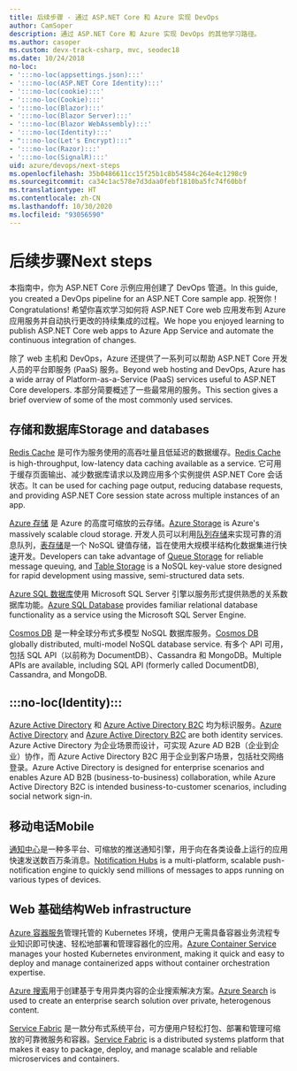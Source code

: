 ```yaml
---
title: 后续步骤 - 通过 ASP.NET Core 和 Azure 实现 DevOps
author: CamSoper
description: 通过 ASP.NET Core 和 Azure 实现 DevOps 的其他学习路径。
ms.author: casoper
ms.custom: devx-track-csharp, mvc, seodec18
ms.date: 10/24/2018
no-loc:
- ':::no-loc(appsettings.json):::'
- ':::no-loc(ASP.NET Core Identity):::'
- ':::no-loc(cookie):::'
- ':::no-loc(Cookie):::'
- ':::no-loc(Blazor):::'
- ':::no-loc(Blazor Server):::'
- ':::no-loc(Blazor WebAssembly):::'
- ':::no-loc(Identity):::'
- ":::no-loc(Let's Encrypt):::"
- ':::no-loc(Razor):::'
- ':::no-loc(SignalR):::'
uid: azure/devops/next-steps
ms.openlocfilehash: 35b0486611cc15f25b1c8b54584c264e4c1298c9
ms.sourcegitcommit: ca34c1ac578e7d3daa0febf1810ba5fc74f60bbf
ms.translationtype: HT
ms.contentlocale: zh-CN
ms.lasthandoff: 10/30/2020
ms.locfileid: "93056590"
---
```

# <a name="next-steps"></a><span data-ttu-id="b8aa7-103">后续步骤</span><span class="sxs-lookup"><span data-stu-id="b8aa7-103">Next steps</span></span>

<span data-ttu-id="b8aa7-104">本指南中，你为 ASP.NET Core 示例应用创建了 DevOps 管道。</span><span class="sxs-lookup"><span data-stu-id="b8aa7-104">In this guide, you created a DevOps pipeline for an ASP.NET Core sample app.</span></span> <span data-ttu-id="b8aa7-105">祝贺你！</span><span class="sxs-lookup"><span data-stu-id="b8aa7-105">Congratulations!</span></span> <span data-ttu-id="b8aa7-106">希望你喜欢学习如何将 ASP.NET Core web 应用发布到 Azure 应用服务并自动执行更改的持续集成的过程。</span><span class="sxs-lookup"><span data-stu-id="b8aa7-106">We hope you enjoyed learning to publish ASP.NET Core web apps to Azure App Service and automate the continuous integration of changes.</span></span>

<span data-ttu-id="b8aa7-107">除了 web 主机和 DevOps，Azure 还提供了一系列可以帮助 ASP.NET Core 开发人员的平台即服务 (PaaS) 服务。</span><span class="sxs-lookup"><span data-stu-id="b8aa7-107">Beyond web hosting and DevOps, Azure has a wide array of Platform-as-a-Service (PaaS) services useful to ASP.NET Core developers.</span></span> <span data-ttu-id="b8aa7-108">本部分简要概述了一些最常用的服务。</span><span class="sxs-lookup"><span data-stu-id="b8aa7-108">This section gives a brief overview of some of the most commonly used services.</span></span>

## <a name="storage-and-databases"></a><span data-ttu-id="b8aa7-109">存储和数据库</span><span class="sxs-lookup"><span data-stu-id="b8aa7-109">Storage and databases</span></span>

<span data-ttu-id="b8aa7-110">[Redis Cache](/azure/redis-cache/) 是​​可作为服务使用的高吞吐量且低延迟的数据缓存。</span><span class="sxs-lookup"><span data-stu-id="b8aa7-110">[Redis Cache](/azure/redis-cache/) is high-throughput, low-latency data caching available as a service.</span></span> <span data-ttu-id="b8aa7-111">它可用于缓存页面输出、减少数据库请求以及跨应用多个实例提供 ASP.NET Core 会话状态。</span><span class="sxs-lookup"><span data-stu-id="b8aa7-111">It can be used for caching page output, reducing database requests, and providing ASP.NET Core session state across multiple instances of an app.</span></span>

<span data-ttu-id="b8aa7-112">[Azure 存储](/azure/storage/) 是 Azure 的高度可缩放的云存储。</span><span class="sxs-lookup"><span data-stu-id="b8aa7-112">[Azure Storage](/azure/storage/) is Azure's massively scalable cloud storage.</span></span> <span data-ttu-id="b8aa7-113">开发人员可以利用[队列存储](/azure/storage/queues/storage-queues-introduction)来实现可靠的消息队列，[表存储](/azure/storage/tables/table-storage-overview)是一个 NoSQL 键值存储，旨在使用大规模半结构化数据集进行快速开发。</span><span class="sxs-lookup"><span data-stu-id="b8aa7-113">Developers can take advantage of [Queue Storage](/azure/storage/queues/storage-queues-introduction) for reliable message queuing, and [Table Storage](/azure/storage/tables/table-storage-overview) is a NoSQL key-value store designed for rapid development using massive, semi-structured data sets.</span></span>

<span data-ttu-id="b8aa7-114">[Azure SQL 数据库](/azure/sql-database/)使用 Microsoft SQL Server 引擎以服务形式提供熟悉的关系数据库功能。</span><span class="sxs-lookup"><span data-stu-id="b8aa7-114">[Azure SQL Database](/azure/sql-database/) provides familiar relational database functionality as a service using the Microsoft SQL Server Engine.</span></span>

<span data-ttu-id="b8aa7-115">[Cosmos DB](/azure/cosmos-db/) 是一种全球分布式多模型 NoSQL 数据库服务。</span><span class="sxs-lookup"><span data-stu-id="b8aa7-115">[Cosmos DB](/azure/cosmos-db/) globally distributed, multi-model NoSQL database service.</span></span> <span data-ttu-id="b8aa7-116">有多个 API 可用，包括 SQL API（以前称为 DocumentDB）、Cassandra 和 MongoDB。</span><span class="sxs-lookup"><span data-stu-id="b8aa7-116">Multiple APIs are available, including SQL API (formerly called DocumentDB), Cassandra, and MongoDB.</span></span>

## :::no-loc(Identity):::

<span data-ttu-id="b8aa7-117">[Azure Active Directory](/azure/active-directory/) 和 [Azure Active Directory B2C](/azure/active-directory-b2c/) 均为标识服务。</span><span class="sxs-lookup"><span data-stu-id="b8aa7-117">[Azure Active Directory](/azure/active-directory/) and [Azure Active Directory B2C](/azure/active-directory-b2c/) are both identity services.</span></span> <span data-ttu-id="b8aa7-118">Azure Active Directory 为企业场景而设计，可实现 Azure AD B2B（企业到企业）协作，而 Azure Active Directory B2C 用于企业到客户场景，包括社交网络登录。</span><span class="sxs-lookup"><span data-stu-id="b8aa7-118">Azure Active Directory is designed for enterprise scenarios and enables Azure AD B2B (business-to-business) collaboration, while Azure Active Directory B2C is intended business-to-customer scenarios, including social network sign-in.</span></span>

## <a name="mobile"></a><span data-ttu-id="b8aa7-119">移动电话</span><span class="sxs-lookup"><span data-stu-id="b8aa7-119">Mobile</span></span>

<span data-ttu-id="b8aa7-120">[通知中心](/azure/notification-hubs/)是一种多平台、可缩放的推送通知引擎，用于向在各类设备上运行的应用快速发送数百万条消息。</span><span class="sxs-lookup"><span data-stu-id="b8aa7-120">[Notification Hubs](/azure/notification-hubs/) is a multi-platform, scalable push-notification engine to quickly send millions of messages to apps running on various types of devices.</span></span>

## <a name="web-infrastructure"></a><span data-ttu-id="b8aa7-121">Web 基础结构</span><span class="sxs-lookup"><span data-stu-id="b8aa7-121">Web infrastructure</span></span>

<span data-ttu-id="b8aa7-122">[Azure 容器服务](/azure/aks/)管理托管的 Kubernetes 环境，使用户无需具备容器业务流程专业知识即可快速、轻松地部署和管理容器化的应用。</span><span class="sxs-lookup"><span data-stu-id="b8aa7-122">[Azure Container Service](/azure/aks/) manages your hosted Kubernetes environment, making it quick and easy to deploy and manage containerized apps without container orchestration expertise.</span></span>

<span data-ttu-id="b8aa7-123">[Azure 搜索](/azure/search/)用于创建基于专用异类内容的企业搜索解决方案。</span><span class="sxs-lookup"><span data-stu-id="b8aa7-123">[Azure Search](/azure/search/) is used to create an enterprise search solution over private, heterogenous content.</span></span>

<span data-ttu-id="b8aa7-124">[Service Fabric](/azure/service-fabric/) 是一款分布式系统平台，可方便用户轻松打包、部署和管理可缩放的可靠微服务和容器。</span><span class="sxs-lookup"><span data-stu-id="b8aa7-124">[Service Fabric](/azure/service-fabric/) is a distributed systems platform that makes it easy to package, deploy, and manage scalable and reliable microservices and containers.</span></span>
